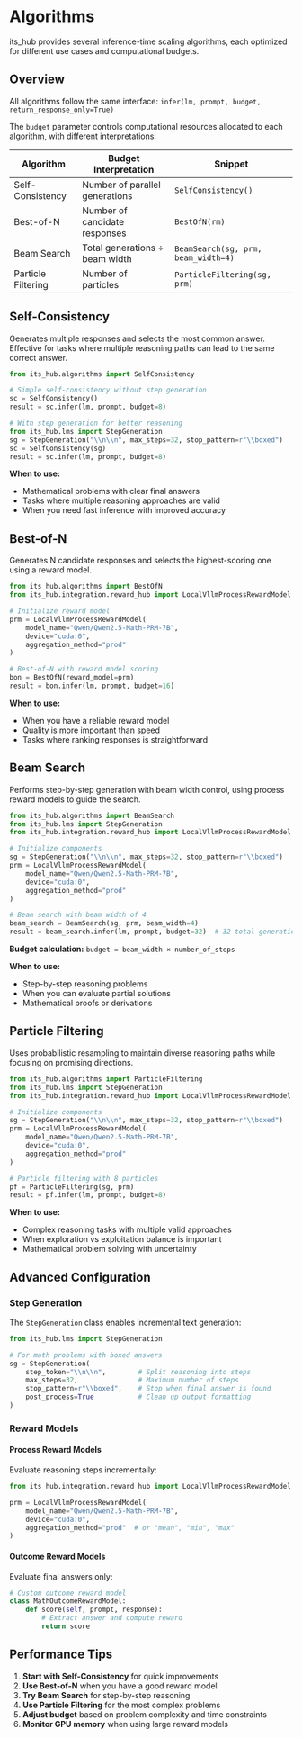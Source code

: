 # Algorithms

its_hub provides several inference-time scaling algorithms, each optimized for different use cases and computational budgets.

## Overview

All algorithms follow the same interface: `infer(lm, prompt, budget, return_response_only=True)`

The `budget` parameter controls computational resources allocated to each algorithm, with different interpretations:

| Algorithm | Budget Interpretation | Snippet |
|-----------|----------------------|---------|
| Self-Consistency | Number of parallel generations | `SelfConsistency()` |
| Best-of-N | Number of candidate responses | `BestOfN(rm)` |
| Beam Search | Total generations ÷ beam width | `BeamSearch(sg, prm, beam_width=4)` |
| Particle Filtering | Number of particles | `ParticleFiltering(sg, prm)` |

## Self-Consistency

Generates multiple responses and selects the most common answer. Effective for tasks where multiple reasoning paths can lead to the same correct answer.

```python
from its_hub.algorithms import SelfConsistency

# Simple self-consistency without step generation
sc = SelfConsistency()
result = sc.infer(lm, prompt, budget=8)

# With step generation for better reasoning
from its_hub.lms import StepGeneration
sg = StepGeneration("\\n\\n", max_steps=32, stop_pattern=r"\\boxed")
sc = SelfConsistency(sg)
result = sc.infer(lm, prompt, budget=8)
```

**When to use:**
- Mathematical problems with clear final answers
- Tasks where multiple reasoning approaches are valid
- When you need fast inference with improved accuracy

## Best-of-N

Generates N candidate responses and selects the highest-scoring one using a reward model.

```python
from its_hub.algorithms import BestOfN
from its_hub.integration.reward_hub import LocalVllmProcessRewardModel

# Initialize reward model
prm = LocalVllmProcessRewardModel(
    model_name="Qwen/Qwen2.5-Math-PRM-7B",
    device="cuda:0",
    aggregation_method="prod"
)

# Best-of-N with reward model scoring
bon = BestOfN(reward_model=prm)
result = bon.infer(lm, prompt, budget=16)
```

**When to use:**
- When you have a reliable reward model
- Quality is more important than speed
- Tasks where ranking responses is straightforward

## Beam Search

Performs step-by-step generation with beam width control, using process reward models to guide the search.

```python
from its_hub.algorithms import BeamSearch
from its_hub.lms import StepGeneration
from its_hub.integration.reward_hub import LocalVllmProcessRewardModel

# Initialize components
sg = StepGeneration("\\n\\n", max_steps=32, stop_pattern=r"\\boxed")
prm = LocalVllmProcessRewardModel(
    model_name="Qwen/Qwen2.5-Math-PRM-7B",
    device="cuda:0",
    aggregation_method="prod"
)

# Beam search with beam width of 4
beam_search = BeamSearch(sg, prm, beam_width=4)
result = beam_search.infer(lm, prompt, budget=32)  # 32 total generations
```

**Budget calculation:** `budget = beam_width × number_of_steps`

**When to use:**
- Step-by-step reasoning problems
- When you can evaluate partial solutions
- Mathematical proofs or derivations

## Particle Filtering

Uses probabilistic resampling to maintain diverse reasoning paths while focusing on promising directions.

```python
from its_hub.algorithms import ParticleFiltering
from its_hub.lms import StepGeneration
from its_hub.integration.reward_hub import LocalVllmProcessRewardModel

# Initialize components
sg = StepGeneration("\\n\\n", max_steps=32, stop_pattern=r"\\boxed")
prm = LocalVllmProcessRewardModel(
    model_name="Qwen/Qwen2.5-Math-PRM-7B",
    device="cuda:0",
    aggregation_method="prod"
)

# Particle filtering with 8 particles
pf = ParticleFiltering(sg, prm)
result = pf.infer(lm, prompt, budget=8)
```

**When to use:**
- Complex reasoning tasks with multiple valid approaches
- When exploration vs exploitation balance is important
- Mathematical problem solving with uncertainty

## Advanced Configuration

### Step Generation

The `StepGeneration` class enables incremental text generation:

```python
from its_hub.lms import StepGeneration

# For math problems with boxed answers
sg = StepGeneration(
    step_token="\\n\\n",        # Split reasoning into steps
    max_steps=32,               # Maximum number of steps
    stop_pattern=r"\\boxed",    # Stop when final answer is found
    post_process=True           # Clean up output formatting
)
```

### Reward Models

#### Process Reward Models
Evaluate reasoning steps incrementally:

```python
from its_hub.integration.reward_hub import LocalVllmProcessRewardModel

prm = LocalVllmProcessRewardModel(
    model_name="Qwen/Qwen2.5-Math-PRM-7B",
    device="cuda:0",
    aggregation_method="prod"  # or "mean", "min", "max"
)
```

#### Outcome Reward Models
Evaluate final answers only:

```python
# Custom outcome reward model
class MathOutcomeRewardModel:
    def score(self, prompt, response):
        # Extract answer and compute reward
        return score
```

## Performance Tips

1. **Start with Self-Consistency** for quick improvements
2. **Use Best-of-N** when you have a good reward model
3. **Try Beam Search** for step-by-step reasoning
4. **Use Particle Filtering** for the most complex problems
5. **Adjust budget** based on problem complexity and time constraints
6. **Monitor GPU memory** when using large reward models